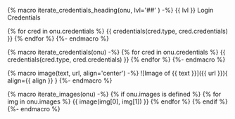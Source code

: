{% macro iterate_credentials_heading(onu, lvl='##' ) -%}
{{ lvl }} Login Credentials

{% for cred in onu.credentials %}
{{ credentials(cred.type, cred.credentials) }}
{% endfor %}
{%- endmacro %}

{% macro iterate_credentials(onu) -%}
    {% for cred in onu.credentials %}
    {{ credentials(cred.type, cred.credentials) }}
    {% endfor %}
{%- endmacro %}

{% macro image(text, url, align='center') -%}
![Image of {{ text }}]({{ url }}){ align={{ align }} }
{%- endmacro %}

{% macro iterate_images(onu) -%}
{% if onu.images is defined %}
{% for img in onu.images %}
{{ image(img[0], img[1]) }}
{% endfor %}
{% endif %}
{%- endmacro %}
